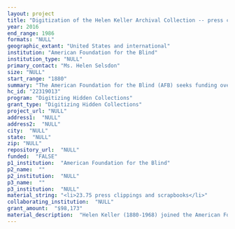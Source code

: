 ```yaml
--- 
layout: project 
title: "Digitization of the Helen Keller Archival Collection -- press clippings and scrapbooks"
year: 2016
end_range: 1986
formats: "NULL"
geographic_extant: "United States and international"
institution: "American Foundation for the Blind"
institution_type: "NULL"
primary_contact: "Ms. Helen Selsdon"
size: "NULL"
start_range: "1880"
summary: "The American Foundation for the Blind (AFB) seeks funding over 18 months to digitize the Helen Keller Archival Collection's fragile press clippings and scrapbooks as part of a broader initiative partially funded by the National Endowment for the Humanities to digitize and disseminate Keller's entire archival collection. We also request funding for an assistant to create related metadata. The archive, containing over 80,000 items, includes correspondence, speeches, press clippings, scrapbooks, photographs, artifacts and architectural drawings. These materials span over 80 years, bridging the 19th and 20th centuries. Although the digitization project is about an extraordinary American figure, it is about much more; namely, the world in which Keller participated and the people and broader social developments she influenced and continues to influence today. Funding from CLIR will provide access to untapped material that can enrich our understanding of the social, political and cultural fabric of Keller's time and ours."
hc_id: "22319013"
program: "Digitizing Hidden Collections"
grant_type: "Digitizing Hidden Collections"
project_url: "NULL"
address1:  "NULL"
address2:  "NULL"
city:  "NULL"
state:  "NULL"
zip: "NULL"
repository_url:  "NULL"
funded:  "FALSE"
p1_institution:  "American Foundation for the Blind"
p2_name:  ""
p2_institution:  "NULL"
p3_name:  ""
p3_institution:  "NULL"
material_string: "<li>23.75 press clippings and scrapbooks</li>"
collaborating_institution:  "NULL"
grant_amount:  "$98,173"
material_description:  "Helen Keller (1880-1968) joined the American Foundation for the Blind (AFB) in 1924 and was its ambassador for 44 years. The Helen Keller Archival Collection is comprised of materials she bequeathed to AFB upon her death and those accrued by the organization. It is the single largest repository of materials by and about Helen Keller in the world. The collection contains detailed biographical information about Keller, as well as a fascinating record of over 80 years of social and political changes worldwide. The press clippings and scrapbooks, series 4 and 5 in the collection (approximately one-third of the collection), are an untapped resource about Keller and the times in which she lived. They have never been accessible to researchers due to their fragility. The loose press clippings span from 1880-1986 and include three oversized albums created by Keller's teacher Anne Sullivan Macy between 1913 and 1926. Researchers frequently contact AFB searching for information about a specific event involving Helen Keller. The press clippings, containing details of daily events, are typically the only resource that can provide possible answers. In addition, many of the photographs that are contained in these press clippings are unique and do not exist in the photograph collection. The three largest scrapbooks, which were compiled by Macy, provide a rare window onto Macy's perception of their lives. Sixty-three composition books span from 1915-1967. These books were compiled by a friend and ardent fan of Keller's. The contents of the scrapbooks are different from those of the press clippings. The majority are longer feature articles that appeared in periodicals and journals, providing contemporary discussion on attitudes to Keller. In addition to these, there are articles and information on dog guides and blindness issues, providing contemporaneous information about the burgeoning blindness field and perceptions of disability during Keller's lifetime."
---
```

